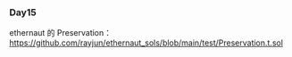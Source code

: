 
### Day15
ethernaut 的 Preservation：https://github.com/rayjun/ethernaut_sols/blob/main/test/Preservation.t.sol
